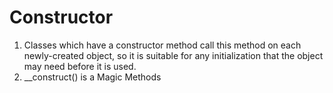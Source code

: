 # Constructor

1. Classes which have a constructor method call this method on each newly-created object, so it is suitable for any initialization that the object may need before it is used.
2. __construct() is a Magic Methods
